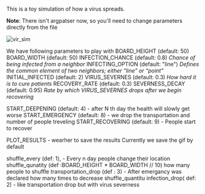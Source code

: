 This is a toy simulation of how a virus spreads.

**Note**: There isn't argpatser now, so you'll need to change parameters directly
from the file

![vir_sim](https://github.com/HaykTarkhanyan/virus_spread_simulation/blob/master/moviee.gif)

We have following parameters to play with
BOARD_HEIGHT (default: 50)
BOARD_WIDTH (default: 50)
INFECTION_CHANCE (default: 0.8)
*Chance of being infected from a neighbor*
INFECTING_OPTION (default: "line")
*Defines the common element of two neighbors; either “line” or “point”*
INITIAL_INFECTED (default: 2)
VIRUS_SEVERNES  (default: 0.3)
*How hard it is to cure patients*
RECOVERY_RATE (default: 0.3)
SEVERNESS_DECAY (default: 0.95)
*Rate by which VIRUS_SEVERNES drops after we begin recovering*

START_DEEPENING (default: 4)   -  after N th day the health will slowly get worse
START_EMERGENCY (default: 8)  -  we drop the transportation and number of people treveling
START_RECOVERING (default: 9) -  People start to recover

PLOT_RESULTS - wearher to save the results
Currently we save the gif by default

shuffle_every (def: 1), - Every n day people change their location
shuffle_qunatity (def :BOARD_HEIGHT * BOARD_WIDTH // 10) how many people to shuffle
transportation_drop (def : 3) - After emergancy was declared how many times
                                to decrease shuffle_quantitu
infection_drop( def: 2) - like transportation drop but with virus severness


